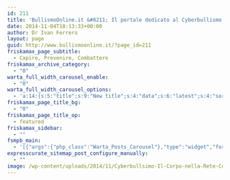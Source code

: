 ```yaml
---
id: 211
title: 'BullismoOnline.it &#8211; Il portale dedicato al Cyberbullismo'
date: 2014-11-04T18:13:33+00:00
author: Dr Ivan Ferrero
layout: page
guid: http://www.bullismoonline.it/?page_id=211
friskamax_page_subtitle:
  - Capire, Prevenire, Combattere
friskamax_archive_category:
  - "0"
warta_full_width_carousel_enable:
  - "0"
warta_full_width_carousel_options:
  - 'a:14:{s:5:"title";s:9:"New title";s:4:"data";s:6:"latest";s:4:"sort";s:8:"comments";s:10:"time_range";s:3:"all";s:8:"category";i:2;s:4:"tags";s:0:"";s:8:"post_ids";s:0:"";s:5:"count";i:4;s:7:"excerpt";i:320;s:8:"interval";i:8000;s:9:"animation";s:5:"slide";s:15:"animation_speed";i:2000;s:13:"ignore_sticky";i:1;s:11:"hide_mobile";i:0;}'
friskamax_page_title_bg:
  - "0"
friskamax_page_title_op:
  - featured
friskamax_sidebar:
  - ""
fsmpb_main:
  - '[{"args":{"php_class":"Warta_Posts_Carousel"},"type":"widget","formData":{"title":"Scelti dalla Redazione","data":"category","sort":"comments","time_range":"all","category":35,"tags":"","post_ids":"","count":4,"excerpt":320,"interval":8000,"animation":"bounce","animation_speed":2000,"ignore_sticky":0,"hide_mobile":0}},{"type":"row","children":[{"type":"column","children":[{"args":{"php_class":"Warta_Articles"},"type":"widget","formData":{"layout":2,"title":"Educazione Digitale per i Genitori","data":"category","sort":"comments","time_range":"all","top_review":0,"category":"bullismoonlinericerche","tags":"","post_ids":"","count":4,"excerpt":160,"date_format":"F j, Y","ignore_sticky":0,"meta_date":0,"meta_format":0,"meta_category":0,"meta_categories":0,"meta_author":0,"meta_comments":0,"meta_views":0,"meta_review_score":0,"pagination":0}},{"args":{"php_class":"Warta_Articles"},"type":"widget","formData":{"layout":2,"title":"Progetti ed Eventi contro il Cyberbullismo","data":"category","sort":"comments","time_range":"all","top_review":0,"category":"progetti-cyberbullismo","tags":"","post_ids":"","count":4,"excerpt":160,"date_format":"F j, Y","ignore_sticky":0,"meta_date":0,"meta_format":0,"meta_category":0,"meta_categories":0,"meta_author":0,"meta_comments":0,"meta_views":0,"meta_review_score":0,"pagination":0}}],"formData":{"sm":6}},{"type":"column","children":[{"args":{"php_class":"Warta_Articles"},"type":"widget","formData":{"layout":2,"title":"Video Film Multimedia","data":"category","sort":"comments","time_range":"all","top_review":0,"category":"bullismoonlinevideo","tags":"","post_ids":"","count":4,"excerpt":160,"date_format":"F j, Y","ignore_sticky":0,"meta_date":0,"meta_format":0,"meta_category":0,"meta_categories":0,"meta_author":0,"meta_comments":0,"meta_views":0,"meta_review_score":0,"pagination":0}},{"args":{"php_class":"Warta_Articles"},"type":"widget","formData":{"layout":2,"title":"Le Statistiche del Cyberbullismo","data":"category","sort":"comments","time_range":"all","top_review":0,"category":"bullismoonlinedati","tags":"","post_ids":"","count":4,"excerpt":160,"date_format":"F j, Y","ignore_sticky":0,"meta_date":0,"meta_format":0,"meta_category":0,"meta_categories":0,"meta_author":0,"meta_comments":0,"meta_views":0,"meta_review_score":0,"pagination":0}}],"formData":{"sm":6}}]}]'
expresscurate_sitemap_post_configure_manually:
  - ""
image: /wp-content/uploads/2014/11/Cyberbullsimo-Il-Corpo-nella-Rete-Cover.png
---
```

